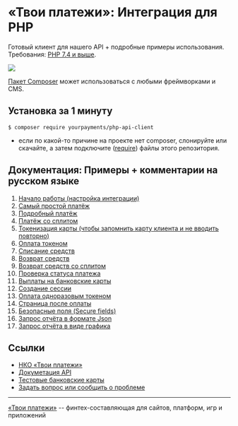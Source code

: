 # «Твои платежи»: Интеграция для PHP
Готовый клиент для нашего API + подробные примеры использования. Требования: [PHP 7.4 и выше](https://github.com/yourpayments/php-api-client/blob/main/composer.json).

![](https://repository-images.githubusercontent.com/638835276/ff494b04-d65b-4843-8759-e85c689a7e80)

[Пакет Composer](https://packagist.org/packages/yourpayments/php-api-client) может 
использоваться с любыми фреймворками и CMS.
 
## Установка за 1 минуту
```shell
$ composer require yourpayments/php-api-client
```
* если по какой-то причине на проекте нет composer, слонируйте или скачайте, а затем подключите ([require](https://www.php.net/manual/ru/function.require.php)) файлы этого репозитория.

## Документация: Примеры + комментарии на русском языке
1. [Начало работы (настройка интеграции)](src/Examples/start.php)
2. [Cамый простой платёж](src/Examples/simpleGetPaymentLink.php)
3. [Подробный платёж](src/Examples/getPaymentLink.php)
4. [Платёж со сплитом](src/Examples/getPaymentLinkMarketplace.php)
5. [Токенизация карты (чтобы запомнить карту клиента и не вводить повторно)](src/Examples/getToken.php)
6. [Оплата токеном](src/Examples/paymentByToken.php)
7. [Списание средств](src/Examples/paymentCapture.php)
8. [Возврат средств](src/Examples/paymentRefund.php)
9. [Возврат средств со сплитом](src/Examples/paymentRefundMarketplace.php)
10. [Проверка статуса платежа](src/Examples/paymentGetStatus.php)
11. [Выплаты на банковские карты](src/Examples/payoutCreate.php)
12. [Создание сессии](src/Examples/getSession.php)
13. [Оплата одноразовым токеном](src/Examples/oneTimeTokenPayment.php)
14. [Страница после оплаты](src/Examples/returnPage.php)
15. [Безопасные поля (Secure fields)](src/Examples/secureFields.php)
16. [Запрос отчёта в формате Json](src/Examples/getReportGeneral.php)
17. [Запрос отчёта в виде графика](src/Examples/getReportChart.php)

## Ссылки
- [НКО «Твои платежи»](https://YPMN.ru/)
- [Докуметация API](https://ypmn.ru/ru/documentation/)
- [Тестовые банковские карты](https://ypmn.ru/ru/documentation/#tag/testing)
- [Задать вопрос или сообщить о проблеме](https://github.com/yourpayments/php-api-client/issues/new)

-------------
[«Твои платежи»](https://YPMN.ru/ "Платёжная система для сайтов, платформ и приложений") -- финтех-составляющая для сайтов, платформ, игр и приложений
